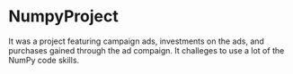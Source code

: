 # NumpyProject

It was a project featuring campaign ads, investments on the ads, and purchases gained through the ad compaign. It challeges to use a lot of the NumPy code skills. 
